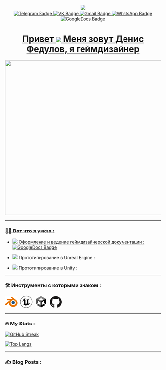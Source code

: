 <div id="header" align="center">
  <img src="https://media.giphy.com/media/a9d3bbcM3ImXe/giphy.gif" width="200"/>
  <div id="badges">
    <a href="https://t.me/DenisFedulov989">
      <img src="https://img.shields.io/badge/Telegram-blue?logo=telegram&logoColor=white" alt="Telegram Badge"/>
    </a>
    <a href="https://vk.com/idde777">
      <img src="https://img.shields.io/badge/%D0%92%20%D0%9A%D0%BE%D0%BD%D1%82%D0%B0%D0%BA%D1%82%D0%B5-blue?logo=vk&logoColor=white" alt="VK Badge"/>
    </a>
    <a href="mailto:falkone989@gmail.com">
      <img src="https://img.shields.io/badge/Gmail-red?logo=gmail&logoColor=white" alt="Gmail Badge"/>
    </a>
    <a href="https://wa.me/79612949409">
      <img src="https://img.shields.io/badge/WhatsApp-green?logo=whatsapp&logoColor=white" alt="WhatsApp Badge"/>
    </a>
    <a href="https://docs.google.com/document/d/1Gzd2WLcaIsl-QuMYNKf3B_qUNUg6HRHKZ9amuUVI5-o/edit?usp=sharing">
      <img src="https://img.shields.io/badge/Резюме-blue?logo=GoogleDocs&logoColor=white" alt="GoogleDocs Badge"/>
  </div>
  <h1>
    Привет
    <img src="https://media.giphy.com/media/hvRJCLFzcasrR4ia7z/giphy.gif" width="30px"/>
    Меня зовут Денис Федулов, я геймдизайнер
  </h1>
</div>
<div align="center">
  <img src="https://media.giphy.com/media/v1.Y2lkPTc5MGI3NjExdGN3YTlyNTY5bjBuZjMyaWwwaGJhMGwwZmw0OWJ4MWc2ZzhnYmU0aiZlcD12MV9pbnRlcm5hbF9naWZfYnlfaWQmY3Q9Zw/6hoKQifMan35m/giphy.gif" width="700" height="500"/>
</div>

---

### :man_technologist: Вот что я умею :
- <img src="https://media.giphy.com/media/WUlplcMpOCEmTGBtBW/giphy.gif" width="30"> Оформление и ведение геймдизайнерской документации :  [![GoogleDocs Badge](https://img.shields.io/badge/GoogleDocs-blue?style=flat&logo=GoogleDocs&logoColor=white)](https://drive.google.com/drive/folders/1kF3uklDAJWMTNyVRaLRtK43lsBYel24j?usp=sharing)
- <img src="https://img.shields.io/badge/-black?logo=unrealengine&logoColor=white">  Прототипирование в Unreal Engine : 

- <img src="https://img.shields.io/badge/-white?logo=Unity&logoColor=black">   Прототипирование в Unity : 

---

### :hammer_and_wrench: Инструменты с которыми знаком :
<div>
  <img src="https://github.com/devicons/devicon/blob/master/icons/blender/blender-original.svg" title="blender" alt="blender" width="40" height="40"/>&nbsp;
  <img src="https://github.com/devicons/devicon/blob/master/icons/unrealengine/unrealengine-original.svg" title="unrealengine" alt="unrealengine" width="40" height="40"/>&nbsp;
  <img src="https://github.com/devicons/devicon/blob/master/icons/unity/unity-original.svg" title="unity" alt="unity" width="40" height="40"/>&nbsp;
  <img src="https://github.com/devicons/devicon/blob/master/icons/github/github-original.svg" title="github" alt="github" width="40" height="40"/>&nbsp;
</div>

---

### :fire: My Stats :
[![GitHub Streak](http://github-readme-streak-stats.herokuapp.com?user=DonFalkone-del&theme=dark&locale=ru)](https://git.io/streak-stats)

[![Top Langs](https://github-readme-stats.vercel.app/api/top-langs/?username=DonFalkone-del&layout=compact&theme=vision-friendly-dark)](https://github.com/anuraghazra/github-readme-stats)

---

### :writing_hand: Blog Posts :
<!-- BLOG-POST-LIST:START -->
<!-- BLOG-POST-LIST:END -->

